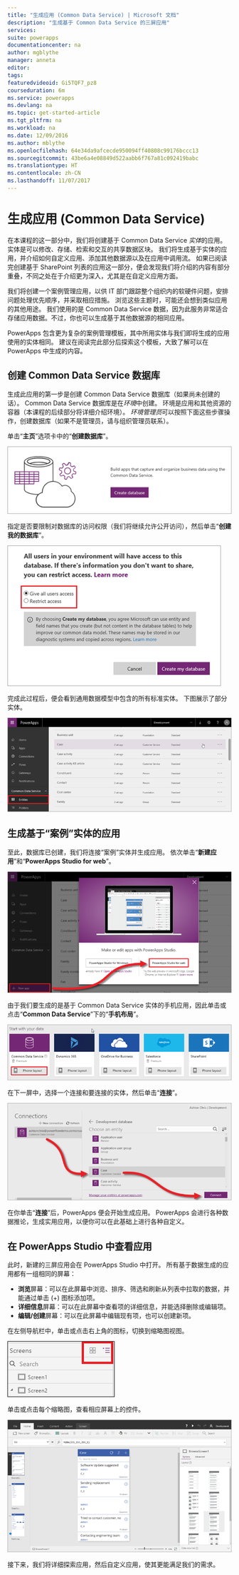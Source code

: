 ```yaml
---
title: "生成应用 (Common Data Service) | Microsoft 文档"
description: "生成基于 Common Data Service 的三屏应用"
services: 
suite: powerapps
documentationcenter: na
author: mgblythe
manager: anneta
editor: 
tags: 
featuredvideoid: Gi5TQF7_pz8
courseduration: 6m
ms.service: powerapps
ms.devlang: na
ms.topic: get-started-article
ms.tgt_pltfrm: na
ms.workload: na
ms.date: 12/09/2016
ms.author: mblythe
ms.openlocfilehash: 64e34da9afcecde950094ff40808c99176bccc13
ms.sourcegitcommit: 43be6a4e08849d522aabb6f767a81c092419babc
ms.translationtype: HT
ms.contentlocale: zh-CN
ms.lasthandoff: 11/07/2017
---
```

# <a name="generate-an-app-common-data-service"></a>生成应用 (Common Data Service)
在本课程的这一部分中，我们将创建基于 Common Data Service *实体*的应用。 实体是可以修改、存储、检索和交互的共享数据区块。 我们将生成基于实体的应用，并介绍如何自定义应用、添加其他数据源以及在应用中调用流。 如果已阅读完创建基于 SharePoint 列表的应用这一部分，便会发现我们将介绍的内容有部分重叠，不同之处在于介绍更为深入，尤其是在自定义应用方面。

我们将创建一个案例管理应用，以供 IT 部门跟踪整个组织内的软硬件问题，安排问题处理优先顺序，并采取相应措施。 浏览这些主题时，可能还会想到类似应用的其他用途。 我们使用的是 Common Data Service 数据，因为此服务非常适合存储应用数据。不过，你也可以生成基于其他数据源的相同应用。

PowerApps 包含更为复杂的案例管理模板，其中所用实体与我们即将生成的应用使用的实体相同。 建议在阅读完此部分后探索这个模板，大致了解可以在 PowerApps 中生成的内容。

## <a name="create-a-common-data-service-database"></a>创建 Common Data Service 数据库
生成此应用的第一步是创建 Common Data Service 数据库（如果尚未创建的话）。 Common Data Service 数据库是在*环境*中创建。 环境是应用和其他资源的容器（本课程的后续部分将详细介绍环境）。 *环境管理员*可以按照下面这些步骤操作，创建数据库（如果不是管理员，请与组织管理员联系）。

单击“**主页**”选项卡中的“**创建数据库**”。

![创建 Common Data Service 数据库](./media/learning-case-app-generate/create-database.png)

指定是否要限制对数据库的访问权限（我们将继续允许公开访问），然后单击“**创建我的数据库**”。

![指定对 Common Data Service 的访问权限](./media/learning-case-app-generate/specify-access.png)

完成此过程后，便会看到通用数据模型中包含的所有标准实体。 下图展示了部分实体。

![Common Data Service 标准实体](./media/learning-case-app-generate/standard-entities.png)

## <a name="generate-an-app-from-the-case-entity"></a>生成基于“案例”实体的应用
至此，数据库已创建，我们将连接“案例”实体并生成应用。 依次单击“**新建应用**”和“**PowerApps Studio for web**”。

![PowerApps Studio for web 中的“新建应用”](./media/learning-case-app-generate/choose-studio.png)

由于我们要生成的是基于 Common Data Service 实体的手机应用，因此单击或点击“**Common Data Service**”下的“**手机布局**”。

![基于 Common Data Service 的手机应用](./media/learning-case-app-generate/common-phone.png)

在下一屏中，选择一个连接和要连接的实体，然后单击“**连接**”。

![连接“案例”实体](./media/learning-case-app-generate/connect-entity.png)

在你单击“**连接**”后，PowerApps 便会开始生成应用。 PowerApps 会进行各种数据推论，生成实用应用，以便你可以在此基础上进行各种自定义。

## <a name="view-the-app-in-powerapps-studio"></a>在 PowerApps Studio 中查看应用
此时，新建的三屏应用会在 PowerApps Studio 中打开。 所有基于数据生成的应用都有一组相同的屏幕：

* **浏览**屏幕：可以在此屏幕中浏览、排序、筛选和刷新从列表中拉取的数据，并能通过单击 (+) 图标添加项。
* **详细信息**屏幕：可以在此屏幕中查看项的详细信息，并能选择删除或编辑项。
* **编辑/创建**屏幕：可以在此屏幕中编辑现有项，也可以创建新项。

在左侧导航栏中，单击或点击右上角的图标，切换到缩略图视图。

![切换视图](./media/learning-case-app-generate/toggle-view.png)

单击或点击每个缩略图，查看相应屏幕上的控件。

![生成的应用](./media/learning-case-app-generate/finished-app.png)

接下来，我们将详细探索应用，然后自定义应用，使其更能满足我们的需求。


